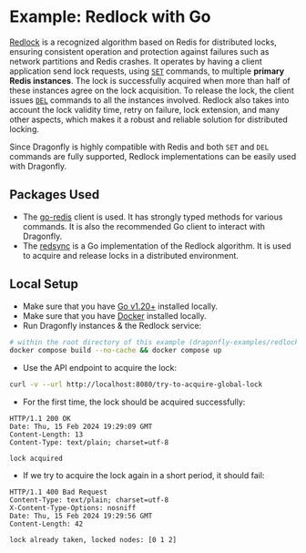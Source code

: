 # Example: Redlock with Go

[Redlock](https://redis.io/docs/manual/patterns/distributed-locks/) is a recognized algorithm based on Redis for
distributed locks, ensuring consistent operation and protection against failures such as network partitions and Redis crashes.
It operates by having a client application send lock requests, using [`SET`](https://www.dragonflydb.io/docs/command-reference/strings/set.md) commands, to multiple **primary Redis instances**.
The lock is successfully acquired when more than half of these instances agree on the lock acquisition.
To release the lock, the client issues [`DEL`](https://www.dragonflydb.io/docs/command-reference/generic/del) commands to all the instances involved.
Redlock also takes into account the lock validity time, retry on failure, lock extension, and many other aspects, which makes it a robust and reliable solution for distributed locking.

Since Dragonfly is highly compatible with Redis and both `SET` and `DEL` commands are fully supported, Redlock implementations can be easily used with Dragonfly.

## Packages Used

- The [go-redis](https://github.com/redis/go-redis) client is used. It has strongly typed methods for various commands.
  It is also the recommended Go client to interact with Dragonfly.
- The [redsync](https://github.com/go-redsync/redsync) is a Go implementation of the Redlock algorithm.
  It is used to acquire and release locks in a distributed environment.

## Local Setup

- Make sure that you have [Go v1.20+](https://go.dev/dl/) installed locally.
- Make sure that you have [Docker](https://docs.docker.com/engine/install/) installed locally.
- Run Dragonfly instances & the Redlock service:

```bash
# within the root directory of this example (dragonfly-examples/redlock-go)
docker compose build --no-cache && docker compose up
```

- Use the API endpoint to acquire the lock:

```bash
curl -v --url http://localhost:8080/try-to-acquire-global-lock
```

- For the first time, the lock should be acquired successfully:

```text
HTTP/1.1 200 OK
Date: Thu, 15 Feb 2024 19:29:09 GMT
Content-Length: 13
Content-Type: text/plain; charset=utf-8

lock acquired
```

- If we try to acquire the lock again in a short period, it should fail:

```text
HTTP/1.1 400 Bad Request
Content-Type: text/plain; charset=utf-8
X-Content-Type-Options: nosniff
Date: Thu, 15 Feb 2024 19:29:56 GMT
Content-Length: 42

lock already taken, locked nodes: [0 1 2]
```
